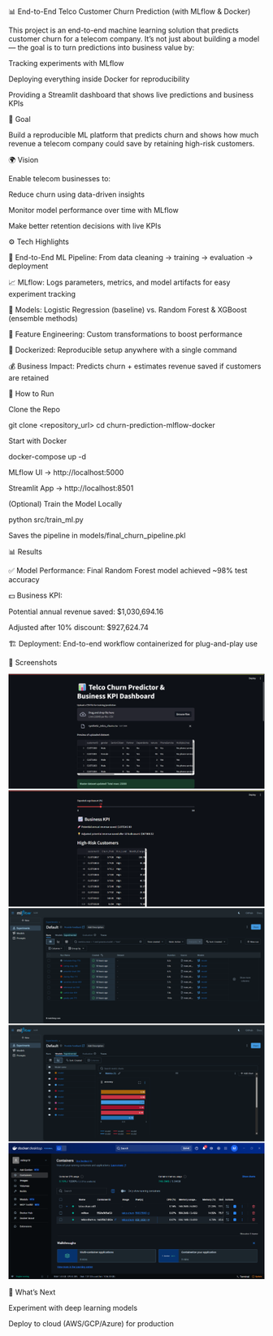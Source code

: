 📊 End-to-End Telco Customer Churn Prediction (with MLflow & Docker)

This project is an end-to-end machine learning solution that predicts customer churn for a telecom company.
It’s not just about building a model — the goal is to turn predictions into business value by:

Tracking experiments with MLflow

Deploying everything inside Docker for reproducibility

Providing a Streamlit dashboard that shows live predictions and business KPIs

🎯 Goal

Build a reproducible ML platform that predicts churn and shows how much revenue a telecom company could save by retaining high-risk customers.

🌍 Vision

Enable telecom businesses to:

Reduce churn using data-driven insights

Monitor model performance over time with MLflow

Make better retention decisions with live KPIs


⚙️ Tech Highlights

🔄 End-to-End ML Pipeline: From data cleaning → training → evaluation → deployment

📈 MLflow: Logs parameters, metrics, and model artifacts for easy experiment tracking

🤖 Models: Logistic Regression (baseline) vs. Random Forest & XGBoost (ensemble methods)

🔧 Feature Engineering: Custom transformations to boost performance

🐳 Dockerized: Reproducible setup anywhere with a single command

💰 Business Impact: Predicts churn + estimates revenue saved if customers are retained

🚀 How to Run

Clone the Repo

git clone <repository_url>
cd churn-prediction-mlflow-docker


Start with Docker

docker-compose up -d


MLflow UI → http://localhost:5000

Streamlit App → http://localhost:8501

(Optional) Train the Model Locally

python src/train_ml.py


Saves the pipeline in models/final_churn_pipeline.pkl

📊 Results

✅ Model Performance: Final Random Forest model achieved ~98% test accuracy

💵 Business KPI:

Potential annual revenue saved: $1,030,694.16

Adjusted after 10% discount: $927,624.74

🏗️ Deployment: End-to-end workflow containerized for plug-and-play use

📸 Screenshots 

![Streamlit UI](screenshots/streamlitui.png)
![Business KPI](screenshots/businesskpi.png)
![mlflow](screenshots/mlflow1.png)
![mlflowmodel](screenshots/mlflowmodeltrack.png)
![docker](screenshots/docker.png)



📌 What’s Next

Experiment with deep learning models

Deploy to cloud (AWS/GCP/Azure) for production
